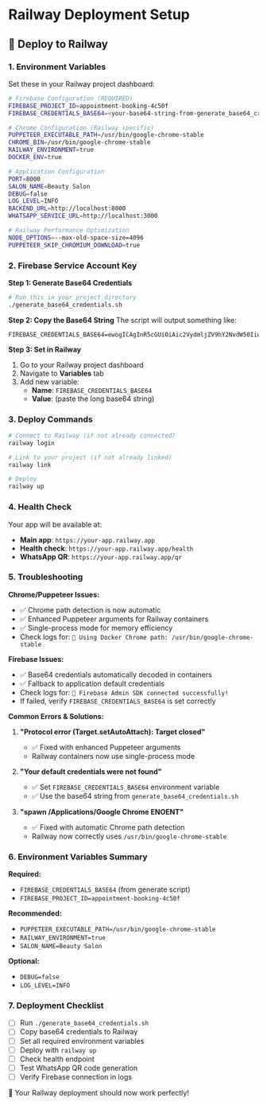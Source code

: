 # Railway Deployment Setup

## 🚀 Deploy to Railway

### 1. Environment Variables
Set these in your Railway project dashboard:

```bash
# Firebase Configuration (REQUIRED)
FIREBASE_PROJECT_ID=appointment-booking-4c50f
FIREBASE_CREDENTIALS_BASE64=<your-base64-string-from-generate_base64_credentials.sh>

# Chrome Configuration (Railway specific)
PUPPETEER_EXECUTABLE_PATH=/usr/bin/google-chrome-stable
CHROME_BIN=/usr/bin/google-chrome-stable
RAILWAY_ENVIRONMENT=true
DOCKER_ENV=true

# Application Configuration
PORT=8000
SALON_NAME=Beauty Salon
DEBUG=false
LOG_LEVEL=INFO
BACKEND_URL=http://localhost:8000
WHATSAPP_SERVICE_URL=http://localhost:3000

# Railway Performance Optimization
NODE_OPTIONS=--max-old-space-size=4096
PUPPETEER_SKIP_CHROMIUM_DOWNLOAD=true
```

### 2. Firebase Service Account Key

**Step 1: Generate Base64 Credentials**
```bash
# Run this in your project directory
./generate_base64_credentials.sh
```

**Step 2: Copy the Base64 String**
The script will output something like:
```
FIREBASE_CREDENTIALS_BASE64=ewogICAgInR5cGUiOiAic2VydmljZV9hY2NvdW50IiwK...
```

**Step 3: Set in Railway**
1. Go to your Railway project dashboard
2. Navigate to **Variables** tab
3. Add new variable:
   - **Name**: `FIREBASE_CREDENTIALS_BASE64`
   - **Value**: (paste the long base64 string)

### 3. Deploy Commands

```bash
# Connect to Railway (if not already connected)
railway login

# Link to your project (if not already linked)
railway link

# Deploy
railway up
```

### 4. Health Check
Your app will be available at:
- **Main app**: `https://your-app.railway.app`
- **Health check**: `https://your-app.railway.app/health`
- **WhatsApp QR**: `https://your-app.railway.app/qr`

### 5. Troubleshooting

**Chrome/Puppeteer Issues:**
- ✅ Chrome path detection is now automatic
- ✅ Enhanced Puppeteer arguments for Railway containers
- ✅ Single-process mode for memory efficiency
- Check logs for: `🐳 Using Docker Chrome path: /usr/bin/google-chrome-stable`

**Firebase Issues:**
- ✅ Base64 credentials automatically decoded in containers
- ✅ Fallback to application default credentials
- Check logs for: `🎉 Firebase Admin SDK connected successfully!`
- If failed, verify `FIREBASE_CREDENTIALS_BASE64` is set correctly

**Common Errors & Solutions:**

1. **"Protocol error (Target.setAutoAttach): Target closed"**
   - ✅ Fixed with enhanced Puppeteer arguments
   - Railway containers now use single-process mode

2. **"Your default credentials were not found"**
   - ✅ Set `FIREBASE_CREDENTIALS_BASE64` environment variable
   - ✅ Use the base64 string from `generate_base64_credentials.sh`

3. **"spawn /Applications/Google Chrome ENOENT"**
   - ✅ Fixed with automatic Chrome path detection
   - Railway now correctly uses `/usr/bin/google-chrome-stable`

### 6. Environment Variables Summary

**Required:**
- `FIREBASE_CREDENTIALS_BASE64` (from generate script)
- `FIREBASE_PROJECT_ID=appointment-booking-4c50f`

**Recommended:**
- `PUPPETEER_EXECUTABLE_PATH=/usr/bin/google-chrome-stable`
- `RAILWAY_ENVIRONMENT=true`
- `SALON_NAME=Beauty Salon`

**Optional:**
- `DEBUG=false`
- `LOG_LEVEL=INFO`

### 7. Deployment Checklist

- [ ] Run `./generate_base64_credentials.sh`
- [ ] Copy base64 credentials to Railway
- [ ] Set all required environment variables
- [ ] Deploy with `railway up`
- [ ] Check health endpoint
- [ ] Test WhatsApp QR code generation
- [ ] Verify Firebase connection in logs

🎊 Your Railway deployment should now work perfectly! 